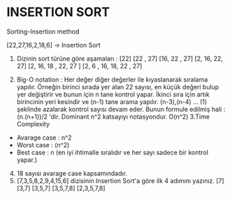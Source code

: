 # INSERTION SORT
Sorting-Insertion method

[22,27,16,2,18,6] -> Insertion Sort

1. Dizinin sort türüne göre aşamaları : 
   [22]
   [22 , 27]
   [16, 22 , 27]
   [2, 16, 22, 27]
   [2, 16, 18 , 22, 27 ]
   [2, 6 , 16, 18, 22 , 27]   
   
2. Big-O notation :
Her değer diğer değerler ile kıyaslanarak sıralama yapılır. Örneğin birinci sırada yer alan 22 sayısı, en küçük değeri bulup yer değiştirir ve bunun için n tane kontrol yapar. İkinci sıra için artık birincinin yeri kesindir ve (n-1) tane arama yapılır. (n-3),(n-4) ... (1) şeklinde azalarak kontrol sayısı devam eder. Bunun formule edilmiş hali :(n.(n+1))/2 'dir. 
Dominant n^2 katsayıyı notasyondur. O(n^2)
3.Time Complexity 
- Avarage case : n^2 
- Worst case : (n^2)
- Best case : n (en iyi ihtimalle sıralıdır ve her sayı sadece bir kontrol yapar.)
4. 18 sayısı avarage case kapsamındadır.
5. [7,3,5,8,2,9,4,15,6] dizisinin Insertion Sort'a göre ilk 4 adımını yazınız.
  [7]
  [3,7]
  [3,5,7]
  [3,5,7,8]
  [2,3,5,7,8]
